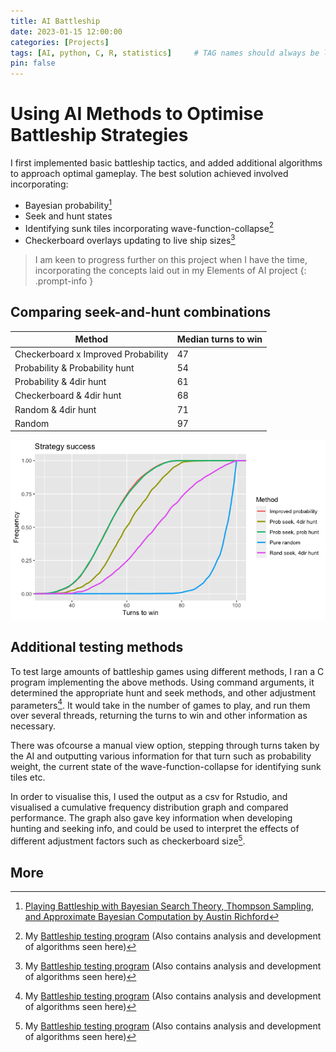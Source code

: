 ```yaml
---
title: AI Battleship
date: 2023-01-15 12:00:00
categories: [Projects]
tags: [AI, python, C, R, statistics]     # TAG names should always be lowercase
pin: false
---
```


# Using AI Methods to Optimise Battleship Strategies
I first implemented basic battleship tactics, and added additional algorithms to approach optimal gameplay. The best solution achieved involved incorporating:

* Bayesian probability[^Bayesian]
* Seek and hunt states
* Identifying sunk tiles incorporating wave-function-collapse[^Battleship-testing]
* Checkerboard overlays updating to live ship sizes[^Battleship-testing]

> I am keen to progress further on this project when I have the time, incorporating the concepts laid out in my Elements of AI project
{: .prompt-info }

## Comparing seek-and-hunt combinations

| Method      | Median turns to win |
| ----------- | ----------- |
| Checkerboard x Improved Probability | 47 |
| Probability & Probability hunt  | 54 |
|  Probability & 4dir hunt | 61 |
|  Checkerboard & 4dir hunt| 68 |
|  Random & 4dir hunt | 71 |
|  Random | 97 |

![Overview graph](/assets/improved_prob_comparison.png)

## Additional testing methods
To test large amounts of battleship games using different methods, I ran a C program implementing the above methods. Using command arguments, it determined the appropriate hunt and seek methods, and other adjustment parameters[^Battleship-testing]. 
It would take in the number of games to play, and run them over several threads, returning the turns to win and other information as necessary.

There was ofcourse a manual view option, stepping through turns taken by the AI and outputting various information for that turn such as probability weight, the current state of the wave-function-collapse for identifying sunk tiles etc.

In order to visualise this, I used the output as a csv for Rstudio, and visualised a cumulative frequency distribution graph and compared performance. The graph also gave key information when developing hunting and seeking info, and could be used to interpret the effects of different adjustment factors such as checkerboard size[^Battleship-testing].

## More
[^Elements-of-AI]: My [Elements of AI Project](https://github.com/Tinylad/Battleship_Building_Ai) (Mostly concept)
[^Battleship-testing]: My [Battleship testing program](https://github.com/Tinylad/Battleship) (Also contains analysis and development of algorithms seen here)
[^Bayesian]: [Playing Battleship with Bayesian Search Theory, Thompson Sampling, and Approximate Bayesian Computation by Austin Richford](https://austinrochford.com/posts/2021-09-02-battleship-bayes.html)